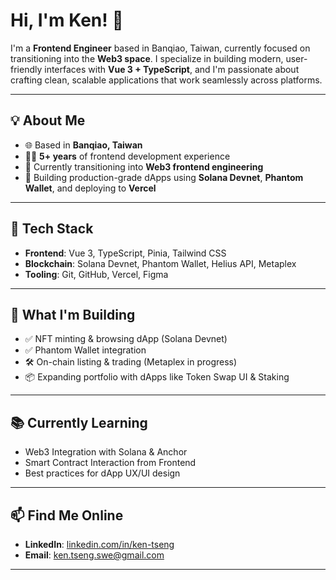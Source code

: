 # Hi, I'm Ken! 👋

I'm a **Frontend Engineer** based in Banqiao, Taiwan, currently focused on transitioning into the **Web3 space**. I specialize in building modern, user-friendly interfaces with **Vue 3 + TypeScript**, and I'm passionate about crafting clean, scalable applications that work seamlessly across platforms.

---

## 💡 About Me

- 🌐 Based in **Banqiao, Taiwan**
- 🧑‍💻 **5+ years** of frontend development experience
- 🔁 Currently transitioning into **Web3 frontend engineering**
- 🎯 Building production-grade dApps using **Solana Devnet**, **Phantom Wallet**, and deploying to **Vercel**

---

## 🔧 Tech Stack

- **Frontend**: Vue 3, TypeScript, Pinia, Tailwind CSS
- **Blockchain**: Solana Devnet, Phantom Wallet, Helius API, Metaplex
- **Tooling**: Git, GitHub, Vercel, Figma

---

## 🚀 What I'm Building

- ✅ NFT minting & browsing dApp (Solana Devnet)
- ✅ Phantom Wallet integration
- 🛠️ On-chain listing & trading (Metaplex in progress)
- 📦 Expanding portfolio with dApps like Token Swap UI & Staking

---

## 📚 Currently Learning

- Web3 Integration with Solana & Anchor
- Smart Contract Interaction from Frontend
- Best practices for dApp UX/UI design

---

## 📫 Find Me Online

- **LinkedIn**: [linkedin.com/in/ken-tseng](https://www.linkedin.com/in/ken-tseng)  
- **Email**: ken.tseng.swe@gmail.com

---
